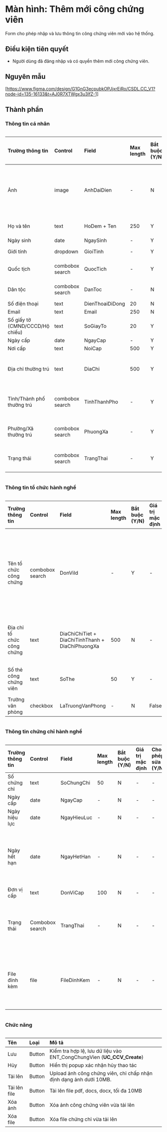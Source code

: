 # Màn hình: Thêm mới công chứng viên
Form cho phép nhập và lưu thông tin công chứng viên mới vào hệ thống.

## Điều kiện tiên quyết
- Người dùng đã đăng nhập và có quyền thêm mới công chứng viên.
 
## Nguyên mẫu
[https://www.figma.com/design/G1GnG3ecpubkOPJjxrEiRo/CSDL.CC_V1?node-id=135-16133&t=AJ0R7XTWgx3u3lfZ-1]

## Thành phần

### Thông tin cá nhân

<div style="overflow-x:auto">

| Trường thông tin                | Control         | Field           | Max length | Bắt buộc (Y/N) | Giá trị mặc định | Cho phép sửa (Y/N) | Mô tả                                                                           |
|:--------------------------------|:----------------|:----------------|:-----------|:---------------|:-----------------|:-------------------|:--------------------------------------------------------------------------------|
| Ảnh                             | image           | AnhDaiDien      | -          | N              | -                | -                  | Sau khi Upload thành công sẽ hiển thị ảnh vừa tải lên, click vào có thể preview |
| Họ và tên                       | text            | HoDem + Ten     | 250        | Y              | -                | -                  | Điền họ và tên công chứng viên                                                  |
| Ngày sinh                       | date            | NgaySinh        | -          | Y              | -                | -                  | **BR9.3**                                                                       |
| Giới tính                       | dropdown        | GioiTinh        | -          | Y              | -                | -                  | Chọn 1 Nam/Nữ                                                                   |
| Quốc tịch                       | combobox search | QuocTich        | -          | Y              | Việt Nam         | Y                  | Chọn 1 từ danh mục quốc tịch                                                    |
| Dân tộc                         | combobox search | DanToc          | -          | N              | -                | -                  | Chọn 1 từ danh mục dân tộc                                                      |
| Số điện thoại                   | text            | DienThoaiDiDong | 20         | N              | -                | -                  | **BR9.4**                                                                       |
| Email                           | text            | Email           | 250        | N              | -                | -                  |                                                                                 |
| Số giấy tờ (CMND/CCCD/Hộ chiếu) | text            | SoGiayTo        | 20         | Y              | -                | -                  | **BR9.10**                                                                      |
| Ngày cấp                        | date            | NgayCap         | -          | Y              | -                | -                  | **BR9.3**                                                                       |
| Nơi cấp                         | text            | NoiCap          | 500        | Y              | -                | -                  |                                                                                 |
| Địa chỉ thường trú              | text            | DiaChi          | 500        | Y              | -                | -                  | Placeholder: Nhập địa chỉ số nhà, tổ, thôn, xóm                                 |
| Tỉnh/Thành phố thường trú       | combobox search | TinhThanhPho    | -          | Y              | -                | -                  | Chọn 1 từ danh mục tỉnh thành phố mới. **BR9.7**                                |
| Phường/Xã thường trú            | combobox search | PhuongXa        | -          | Y              | -                | -                  | Chọn 1 từ danh mục phường xã mới. **BR9.8**                                     |
| Trạng thái                      | combobox search | TrangThai       | -          | Y              | Đang hành nghề   | Y                  | Chọn 1 từ danh sách lấy trong entity                                            |

</div>

### Thông tin tổ chức hành nghề

<div style="overflow-x:auto">

| Trường thông tin           | Control         | Field                                            | Max length | Bắt buộc (Y/N) | Giá trị mặc định | Cho phép sửa (Y/N) | Mô tả                                                                |
|:---------------------------|:----------------|:-------------------------------------------------|:-----------|:---------------|:-----------------|:-------------------|:---------------------------------------------------------------------|
| Tên tổ chức công chứng     | combobox search | DonViId                                          | -          | Y              | -                | -                  | Chọn từ danh sách tổ chức công chứng thuộc Sở Tư pháp của người dùng |
| Địa chỉ tổ chức công chứng | text            | DiaChiChiTiet + DiaChiTinhThanh + DiaChiPhuongXa | 500        | N              | -                | N                  | Tự động điền từ tổ chức chọn, disable                                |
| Số thẻ công chứng viên     | text            | SoThe                                            | 50         | Y              | -                | -                  | Số hiệu thẻ hành nghề                                                |
| Trưởng văn phòng           | checkbox        | LaTruongVanPhong                                 | -          | N              | False            | Y                  |                                                                      |

</div>

### Thông tin chứng chỉ hành nghề

<div style="overflow-x:auto">

| Trường thông tin | Control         | Field       | Max length | Bắt buộc (Y/N) | Giá trị mặc định | Cho phép sửa (Y/N) | Mô tả                                    |
|:-----------------|:----------------|:------------|:-----------|:---------------|:-----------------|:-------------------|:-----------------------------------------|
| Số chứng chỉ     | text            | SoChungChi  | 50         | N              | -                | -                  |                                          |
| Ngày cấp         | date            | NgayCap     | -          | N              | -                | -                  |                                          |
| Ngày hiệu lực    | date            | NgayHieuLuc | -          | N              | -                | -                  |                                          |
| Ngày hết hạn     | date            | NgayHetHan  | -          | N              | -                | -                  | Ngày hết hạn lớn hoặc bằng ngày hiệu lực |
| Đơn vị cấp       | text            | DonViCap    | 100        | N              | -                | -                  |                                          |
| Trạng thái       | Combobox search | TrangThai   | -          | N              | -                | -                  | Chọn 1 trong các trạng thái trong entity |
| File đính kèm    | file            | FileDinhKem | -          | N              | -                | -                  | Link file vừa tải lên, bấm để mở file    |

</div>

### Chức năng

<div style="overflow-x:auto">

| Tên          | Loại   | Mô tả                                                                  |
|:-------------|:-------|:-----------------------------------------------------------------------|
| Lưu          | Button | Kiểm tra hợp lệ, lưu dữ liệu vào ENT_CongChungVien (**UC_CCV_Create**) |
| Hủy          | Button | Hiển thị popup xác nhận hủy thao tác                                   |
| Tải lên      | Button | Upload ảnh công chứng viên, chỉ chấp nhận định dạng ảnh dưới 10MB.     |
| Tải lên file | Button | Tải lên file pdf, docs, docx, tối đa 10MB                              |
| Xóa ảnh      | Button | Xóa ảnh công chứng viên vừa tải lên                                    |
| Xóa file     | Button | Xóa file chứng chỉ vừa tải lên                                         |

</div>
